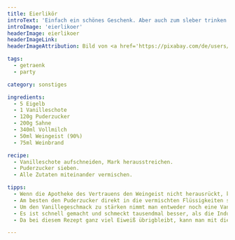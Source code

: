 ```yaml
---
title: Eierlikör
introText: 'Einfach ein schönes Geschenk. Aber auch zum sleber trinken verdammt lecker.'
introImage: 'eierlikoer'
headerImage: eierlikoer
headerImageLink:
headerImageAttribution: Bild von <a href='https://pixabay.com/de/users/ritae-19628/?utm_source=link-attribution&amp;utm_medium=referral&amp;utm_campaign=image&amp;utm_content=1902338'>RitaE</a> auf <a href='https://pixabay.com/de/?utm_source=link-attribution&amp;utm_medium=referral&amp;utm_campaign=image&amp;utm_content=1902338'>Pixabay</a>

tags:
  - getraenk
  - party

category: sonstiges

ingredients:
  - 5 Eigelb
  - 1 Vanilleschote
  - 120g Puderzucker
  - 200g Sahne
  - 340ml Vollmilch
  - 50ml Weingeist (90%)
  - 75ml Weinbrand

recipe:
  - Vanilleschote aufschneiden, Mark herausstreichen.
  - Puderzucker sieben.
  - Alle Zutaten miteinander vermischen.

tipps:
  - Wenn die Apotheke des Vertrauens den Weingeist nicht herausrückt, kann der Weingeist komplett durch Weinbrand ersetzt werden.
  - Am besten den Puderzucker direkt in die vermischten Flüssigkeiten sieben.
  - Um den Vanillegeschmack zu stärken nimmt man entweder noch eine Vanilleschote oder aber ein Fläschchen mit Vanillearoma.
  - Es ist schnell gemacht und schmeckt tausendmal besser, als die Industriepampe, die man sonst so bekommt. Auch die Eierliköre von Eierbauern haben mich bislang nicht überzeugen können.
  - Da bei diesem Rezept ganz viel Eiweiß übrigbleibt, kann man mit diesem ein paar Kokosmakronen herstellen.

---
```

